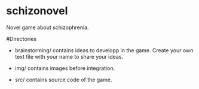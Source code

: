 # schizonovel
Novel game about schizophrenia.



#Directories
- brainstorming/ contains ideas to developp in the game.
Create your own text file with your name to share your ideas.

- img/ contains images before integration.

- src/ contains source code of the game.
